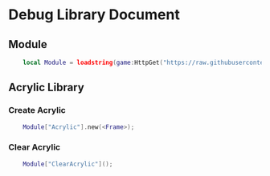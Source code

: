 # Debug Library Document

## Module
```lua
    local Module = loadstring(game:HttpGet("https://raw.githubusercontent.com/Yumiara/DebugLibraryUIX/main/Library.lua"))();
```

## Acrylic Library
### Create Acrylic
```lua
    Module["Acrylic"].new(<Frame>);
```

### Clear Acrylic
```lua
    Module["ClearAcrylic"]();
```
